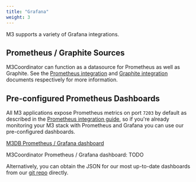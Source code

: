 ```yaml
---
title: "Grafana"
weight: 3
---
```



M3 supports a variety of Grafana integrations.

## Prometheus / Graphite Sources

M3Coordinator can function as a datasource for Prometheus as well as Graphite. See the [Prometheus integration](./prometheus) and [Graphite integration](./graphite) documents respectively for more information.

## Pre-configured Prometheus Dashboards

All M3 applications expose Prometheus metrics on port `7203` by default as described in the [Prometheus integration guide](./prometheus), so if you're already monitoring your M3 stack with Prometheus and Grafana you can use our pre-configured dashboards.

[M3DB Prometheus / Grafana dashboard](https://grafana.com/dashboards/8126)

M3Coordinator Prometheus / Grafana dashboard: TODO

Alternatively, you can obtain the JSON for our most up-to-date dashboards from our [git repo](https://github.com/m3db/m3/blob/master/integrations/grafana) directly.